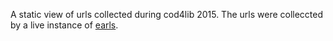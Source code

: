 A static view of urls collected during cod4lib 2015. The urls were
colleccted by a live instance of [earls](http://github.com/edsu/earls).
